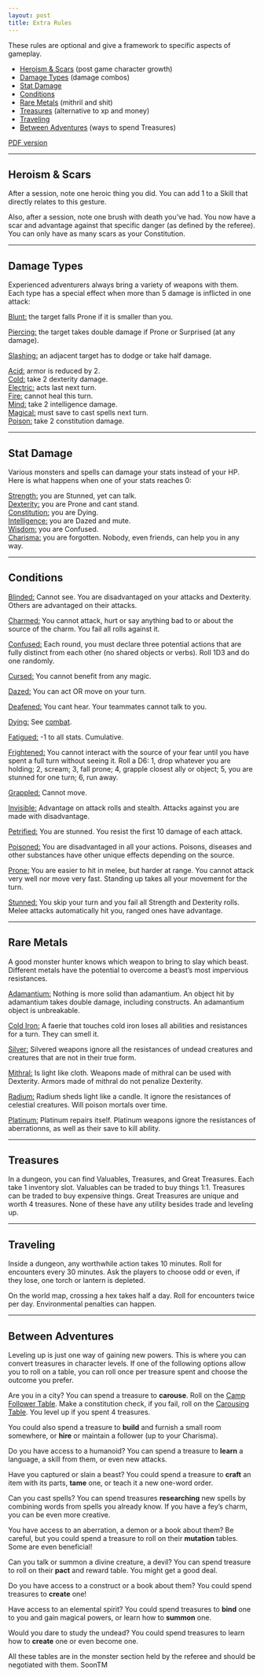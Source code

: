 ```yaml
---
layout: post
title: Extra Rules
---
```


These rules are optional and give a framework to specific aspects of gameplay.

- [Heroism & Scars](#heroism--scars) (post game character growth)
- [Damage Types](#damage-types) (damage combos)
- [Stat Damage](#stat-damage) 
- [Conditions](#conditions)
- [Rare Metals](#rare-metals) (mithril and shit)
- [Treasures](#treasures) (alternative to xp and money)
- [Traveling](#traveling)
- [Between Adventures](#between-adventures) (ways to spend Treasures)

[PDF version](https://saltygoo.github.io/assets/GLOG_Gooed_Extra_v1.pdf)

---

## Heroism & Scars

After a session, note one heroic thing you did. You can add 1 to a Skill that directly relates to this gesture. 

Also, after a session, note one brush with death you’ve had. You now have a scar and advantage against that specific danger (as defined by the referee). You can only have as many scars as your Constitution.

---

## Damage Types

Experienced adventurers always bring a variety of weapons with them. Each type has a special effect when more than 5 damage is inflicted in one attack:

<ins>Blunt:</ins> the target falls Prone if it is smaller than you.

<ins>Piercing:</ins> the target takes double damage if Prone or Surprised (at any damage).

<ins>Slashing:</ins> an adjacent target has to dodge or take half damage.

<ins>Acid:</ins> armor is reduced by 2.<br>
<ins>Cold:</ins> take 2 dexterity damage.<br>
<ins>Electric:</ins> acts last next turn.<br>
<ins>Fire:</ins> cannot heal this turn.<br>
<ins>Mind:</ins> take 2 intelligence damage.<br>
<ins>Magical:</ins> must save to cast spells next turn.<br>
<ins>Poison:</ins> take 2 constitution damage.

---

## Stat Damage

Various monsters and spells can damage your stats instead of your HP. Here is what happens when one of your stats reaches 0:

<ins>Strength:</ins> you are Stunned, yet can talk.<br>
<ins>Dexterity:</ins> you are Prone and cant stand.<br>
<ins>Constitution:</ins> you are Dying.<br>
<ins>Intelligence:</ins> you are Dazed and mute.<br>
<ins>Wisdom:</ins> you are Confused.<br>
<ins>Charisma:</ins> you are forgotten. Nobody, even friends, can help you in any way.

---

## Conditions

<ins>Blinded:</ins> Cannot see. You are disadvantaged on your attacks and Dexterity. Others are advantaged on their attacks.

<ins>Charmed:</ins> You cannot attack, hurt or say anything bad to or about the source of the charm. You fail all rolls against it. 

<ins>Confused:</ins> Each round, you must declare three potential actions that are fully distinct from each other (no shared objects or verbs). Roll 1D3 and do one randomly.

<ins>Cursed:</ins> You cannot benefit from any magic.

<ins>Dazed:</ins> You can act OR move on your turn.  

<ins>Deafened:</ins> You cant hear. Your teammates cannot talk to you.

<ins>Dying:</ins> See [combat](https://saltygoo.github.io/2020/11/09/base-rules/).

<ins>Fatigued:</ins> -1 to all stats. Cumulative.

<ins>Frightened:</ins> You cannot interact with the source of your fear until you have spent a full turn without seeing it. Roll a D6: 1, drop whatever you are holding; 2, scream; 3, fall prone; 4, grapple closest ally or object; 5, you are stunned for one turn; 6, run away.

<ins>Grappled:</ins> Cannot move.

<ins>Invisible:</ins> Advantage on attack rolls and stealth. Attacks against you are made with disadvantage.

<ins>Petrified:</ins> You are stunned. You resist the first 10 damage of each attack.

<ins>Poisoned:</ins> You are disadvantaged in all your actions. Poisons, diseases and other substances have other unique effects depending on the source.

<ins>Prone:</ins> You are easier to hit in melee, but harder at range. You cannot attack very well nor move very fast. Standing up takes all your movement for the turn.

<ins>Stunned:</ins> You skip your turn and you fail all Strength and Dexterity rolls. Melee attacks automatically hit you, ranged ones have advantage.

---

## Rare Metals

A good monster hunter knows which weapon to bring to slay which beast. Different metals have the potential to overcome a beast’s most impervious resistances.

<ins>Adamantium:</ins> Nothing is more solid than adamantium. An object hit by adamantium takes double damage, including constructs. An adamantium object is unbreakable.

<ins>Cold Iron:</ins> A faerie that touches cold iron loses all abilities and resistances for a turn. They can smell it.

<ins>Silver:</ins> Silvered weapons ignore all the resistances of undead creatures and creatures that are not in their true form.

<ins>Mithral:</ins> Is light like cloth. Weapons made of mithral can be used with Dexterity. Armors made of mithral do not penalize Dexterity.

<ins>Radium:</ins> Radium sheds light like a candle. It ignore the resistances of celestial creatures. Will poison mortals over time.

<ins>Platinum:</ins> Platinum repairs itself. Platinum weapons ignore the resistances of aberrationns, as well as their save to kill ability.

---

## Treasures

In a dungeon, you can find Valuables, Treasures, and Great Treasures. Each take 1 inventory slot. Valuables can be traded to buy things 1:1. Treasures can be traded to buy expensive things. Great Treasures are unique and worth 4 treasures. None of these have any utility besides trade and leveling up.

---

## Traveling

Inside a dungeon, any worthwhile action takes 10 minutes. Roll for encounters every 30 minutes. Ask the players to choose odd or even, if they lose, one torch or lantern is depleted.

On the world map, crossing a hex takes half a day. Roll for encounters twice per day. Environmental penalties can happen.

---

## Between Adventures

Leveling up is just one way of gaining new powers. This is where you can convert treasures in character levels. If one of the following options allow you to roll on a table, you can roll once per treasure spent and choose the outcome you prefer.

Are you in a city? You can spend a treasure to **carouse**. Roll on the  [Camp Follower Table](https://coinsandscrolls.blogspot.com/2017/06/osr-table-of-camp-followers.html "Coins and Scrolls"). Make a constitution check, if you fail, roll on the [Carousing Table](https://jrients.blogspot.com/2008/12/party-like-its-999.html "Jeff's Gameblog"). You level up if you spent 4 treasures.

You could also spend a treasure to **build** and furnish a small room somewhere, or **hire** or maintain a follower (up to your Charisma).

Do you have access to a humanoid? You can spend a treasure to **learn** a language, a skill from them, or even new attacks.

Have you captured or slain a beast? You could spend a treasure to **craft** an item with its parts, **tame** one, or teach it a new one-word order.

Can you cast spells? You can spend treasures **researching** new spells by combining words from spells you already know. If you have a fey’s charm, you can be even more creative. 

You have access to an aberration, a demon or a book about them? Be careful, but you could spend a treasure to roll on their **mutation** tables. Some are even beneficial! 

Can you talk or summon a divine creature, a devil? You can spend treasure to roll on their **pact** and reward table. You might get a good deal.

Do you have access to a construct or a book about them? You could spend treasures to **create** one!

Have access to an elemental spirit? You could spend treasures to **bind** one to you and gain magical powers, or learn how to **summon** one.

Would you dare to study the undead? You could spend treasures to learn how to **create** one or even become one.

All these tables are in the monster section held by the referee and should be negotiated with them. SoonTM
